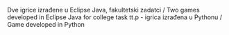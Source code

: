 Dve igrice izrađene u Eclipse Java, fakultetski zadatci / Two games developed in Eclipse Java for college task
tt.p - igrica izrađena u Pythonu / Game developed in Python
